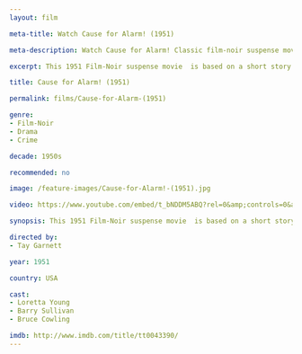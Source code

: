 ```yaml
---
layout: film

meta-title: Watch Cause for Alarm! (1951)

meta-description: Watch Cause for Alarm! Classic film-noir suspense movie. Old classic Film-Noir movies at la La Filmothèque.

excerpt: This 1951 Film-Noir suspense movie  is based on a short story by Larry Marcus. Mr. Jones is an invalid husband who wrongfully believes his wife Ellen  and his doctor are having an affair and also conspiring to kill him. He describes that suspicion in a letter, which creates a serious concern when he suffers a fatal collapse and die.

title: Cause for Alarm! (1951)

permalink: films/Cause-for-Alarm-(1951)

genre:
- Film-Noir
- Drama
- Crime

decade: 1950s

recommended: no

image: /feature-images/Cause-for-Alarm!-(1951).jpg

video: https://www.youtube.com/embed/t_bNDDM5ABQ?rel=0&amp;controls=0&amp;showinfo=0

synopsis: This 1951 Film-Noir suspense movie  is based on a short story by Larry Marcus. Mr. Jones is an invalid husband who wrongfully believes his wife Ellen  and his doctor are having an affair and also conspiring to kill him. He describes that suspicion in a letter, which creates a serious concern when he suffers a fatal collapse and die.

directed by:
- Tay Garnett

year: 1951

country: USA

cast:
- Loretta Young
- Barry Sullivan
- Bruce Cowling

imdb: http://www.imdb.com/title/tt0043390/
---
```

